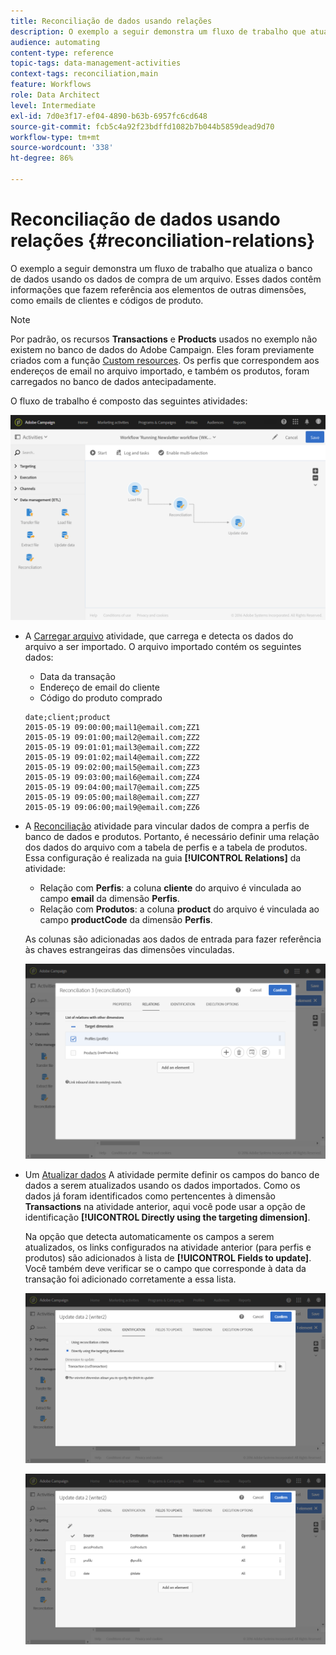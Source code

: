 ```yaml
---
title: Reconciliação de dados usando relações
description: O exemplo a seguir demonstra um fluxo de trabalho que atualiza o banco de dados usando os dados de compra de um arquivo.
audience: automating
content-type: reference
topic-tags: data-management-activities
context-tags: reconciliation,main
feature: Workflows
role: Data Architect
level: Intermediate
exl-id: 7d0e3f17-ef04-4890-b63b-6957fc6cd648
source-git-commit: fcb5c4a92f23bdffd1082b7b044b5859dead9d70
workflow-type: tm+mt
source-wordcount: '338'
ht-degree: 86%

---
```


# Reconciliação de dados usando relações {#reconciliation-relations}

O exemplo a seguir demonstra um fluxo de trabalho que atualiza o banco de dados usando os dados de compra de um arquivo. Esses dados contêm informações que fazem referência aos elementos de outras dimensões, como emails de clientes e códigos de produto.

>[!NOTE]
>
>Por padrão, os recursos **Transactions** e **Products** usados no exemplo não existem no banco de dados do Adobe Campaign. Eles foram previamente criados com a função [Custom resources](../../developing/using/data-model-concepts.md). Os perfis que correspondem aos endereços de email no arquivo importado, e também os produtos, foram carregados no banco de dados antecipadamente.

O fluxo de trabalho é composto das seguintes atividades:

![](assets/reconciliation_example1.png)

* A [Carregar arquivo](../../automating/using/load-file.md) atividade, que carrega e detecta os dados do arquivo a ser importado. O arquivo importado contém os seguintes dados:

   * Data da transação
   * Endereço de email do cliente
   * Código do produto comprado

  ```
  date;client;product
  2015-05-19 09:00:00;mail1@email.com;ZZ1
  2015-05-19 09:01:00;mail2@email.com;ZZ2
  2015-05-19 09:01:01;mail3@email.com;ZZ2
  2015-05-19 09:01:02;mail4@email.com;ZZ2
  2015-05-19 09:02:00;mail5@email.com;ZZ3
  2015-05-19 09:03:00;mail6@email.com;ZZ4
  2015-05-19 09:04:00;mail7@email.com;ZZ5
  2015-05-19 09:05:00;mail8@email.com;ZZ7
  2015-05-19 09:06:00;mail9@email.com;ZZ6
  ```

* A [Reconciliação](../../automating/using/reconciliation.md) atividade para vincular dados de compra a perfis de banco de dados e produtos. Portanto, é necessário definir uma relação dos dados do arquivo com a tabela de perfis e a tabela de produtos. Essa configuração é realizada na guia **[!UICONTROL Relations]** da atividade:

   * Relação com **Perfis**: a coluna **cliente** do arquivo é vinculada ao campo **email** da dimensão **Perfis**.
   * Relação com **Produtos**: a coluna **product** do arquivo é vinculada ao campo **productCode** da dimensão **Perfis**.

  As colunas são adicionadas aos dados de entrada para fazer referência às chaves estrangeiras das dimensões vinculadas.

  ![](assets/reconciliation_example3.png)

* Um [Atualizar dados](../../automating/using/update-data.md) A atividade permite definir os campos do banco de dados a serem atualizados usando os dados importados. Como os dados já foram identificados como pertencentes à dimensão **Transactions** na atividade anterior, aqui você pode usar a opção de identificação **[!UICONTROL Directly using the targeting dimension]**.

  Na opção que detecta automaticamente os campos a serem atualizados, os links configurados na atividade anterior (para perfis e produtos) são adicionados à lista de **[!UICONTROL Fields to update]**. Você também deve verificar se o campo que corresponde à data da transação foi adicionado corretamente a essa lista.

  ![](assets/reconciliation_example5.png)

  ![](assets/reconciliation_example4.png)
